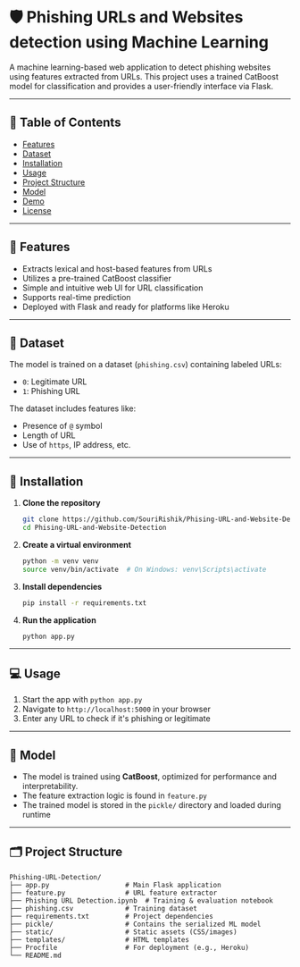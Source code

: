 # 🛡️ Phishing URLs and Websites detection using Machine Learning

A machine learning-based web application to detect phishing websites using features extracted from URLs. This project uses a trained CatBoost model for classification and provides a user-friendly interface via Flask.

---

## 📌 Table of Contents

- [Features](#-features)
- [Dataset](#-dataset)
- [Installation](#-installation)
- [Usage](#-usage)
- [Project Structure](#-project-structure)
- [Model](#-model)
- [Demo](#-demo)
- [License](#-license)

---

## 🚀 Features

- Extracts lexical and host-based features from URLs
- Utilizes a pre-trained CatBoost classifier
- Simple and intuitive web UI for URL classification
- Supports real-time prediction
- Deployed with Flask and ready for platforms like Heroku

---

## 📂 Dataset

The model is trained on a dataset (`phishing.csv`) containing labeled URLs:
- `0`: Legitimate URL  
- `1`: Phishing URL  

The dataset includes features like:
- Presence of `@` symbol
- Length of URL
- Use of `https`, IP address, etc.

---

## 🔧 Installation

1. **Clone the repository**
   ```bash
   git clone https://github.com/SouriRishik/Phising-URL-and-Website-Detection.git
   cd Phising-URL-and-Website-Detection
   ```

2. **Create a virtual environment**
   ```bash
   python -m venv venv
   source venv/bin/activate  # On Windows: venv\Scripts\activate
   ```

3. **Install dependencies**
   ```bash
   pip install -r requirements.txt
   ```

4. **Run the application**
   ```bash
   python app.py
   ```

---

## 💻 Usage

1. Start the app with `python app.py`
2. Navigate to `http://localhost:5000` in your browser
3. Enter any URL to check if it's phishing or legitimate

---

## 🧠 Model

- The model is trained using **CatBoost**, optimized for performance and interpretability.
- The feature extraction logic is found in `feature.py`
- The trained model is stored in the `pickle/` directory and loaded during runtime

---

## 🗂️ Project Structure

```
Phishing-URL-Detection/
├── app.py                   # Main Flask application
├── feature.py               # URL feature extractor
├── Phishing URL Detection.ipynb  # Training & evaluation notebook
├── phishing.csv             # Training dataset
├── requirements.txt         # Project dependencies
├── pickle/                  # Contains the serialized ML model
├── static/                  # Static assets (CSS/images)
├── templates/               # HTML templates
├── Procfile                 # For deployment (e.g., Heroku)
└── README.md
```

